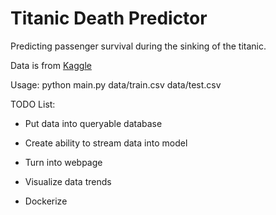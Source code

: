 # Titanic Death Predictor
Predicting passenger survival during the sinking of the titanic.

Data is from [Kaggle](https://www.kaggle.com/c/titanic/data)

Usage: python main.py data/train.csv data/test.csv



TODO List:

- Put data into queryable database

- Create ability to stream data into model

- Turn into webpage

- Visualize data trends

- Dockerize
